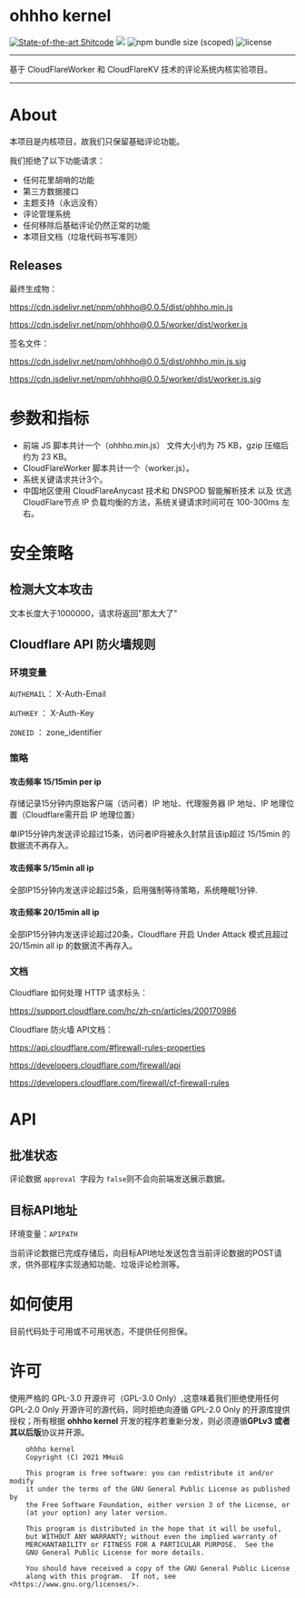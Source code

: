# ohhho kernel

[![State-of-the-art Shitcode](https://img.shields.io/static/v1?label=State-of-the-art&message=Shitcode&color=7B5804)](https://github.com/trekhleb/state-of-the-art-shitcode)
![](https://img.shields.io/npm/v/ohhho?color=critical&logo=npm&style=flat-square)
![npm bundle size (scoped)](https://img.shields.io/bundlephobia/minzip/ohhho?style=flat-square&label=size)
![license](https://img.shields.io/github/license/MHuiG/ohhho)

*****

基于 CloudFlareWorker 和 CloudFlareKV 技术的评论系统内核实验项目。

******

# About

本项目是内核项目，故我们只保留基础评论功能。

我们拒绝了以下功能请求：

- 任何花里胡哨的功能
- 第三方数据接口
- 主题支持（永远没有）
- 评论管理系统
- 任何移除后基础评论仍然正常的功能
- 本项目文档（垃圾代码书写准则）

## Releases

最终生成物：

https://cdn.jsdelivr.net/npm/ohhho@0.0.5/dist/ohhho.min.js

https://cdn.jsdelivr.net/npm/ohhho@0.0.5/worker/dist/worker.js

签名文件：

https://cdn.jsdelivr.net/npm/ohhho@0.0.5/dist/ohhho.min.js.sig

https://cdn.jsdelivr.net/npm/ohhho@0.0.5/worker/dist/worker.js.sig



# 参数和指标

- 前端 JS 脚本共计一个（ohhho.min.js） 文件大小约为 75 KB，gzip 压缩后约为 23 KB。
- CloudFlareWorker 脚本共计一个（worker.js）。
- 系统关键请求共计3个。
- 中国地区使用 CloudFlareAnycast 技术和 DNSPOD 智能解析技术 以及 优选 CloudFlare节点 IP 负载均衡的方法，系统关键请求时间可在 100-300ms 左右。

# 安全策略

## 检测大文本攻击

文本长度大于1000000，请求将返回"那太大了"

## Cloudflare API 防火墙规则

### 环境变量

`AUTHEMAIL`：  X-Auth-Email

`AUTHKEY` ： X-Auth-Key

`ZONEID` ： zone_identifier

### 策略

#### 攻击频率 15/15min per ip

存储记录15分钟内原始客户端（访问者）IP 地址、代理服务器 IP 地址、IP 地理位置（Cloudflare需开启 IP 地理位置）

单IP15分钟内发送评论超过15条，访问者IP将被永久封禁且该ip超过 15/15min  的数据流不再存入。

#### 攻击频率 5/15min all ip

全部IP15分钟内发送评论超过5条，启用强制等待策略，系统睡眠1分钟.

#### 攻击频率 20/15min all ip

全部IP15分钟内发送评论超过20条，Cloudflare 开启 Under Attack 模式且超过 20/15min all ip 的数据流不再存入。

### 文档

Cloudflare 如何处理 HTTP 请求标头：

https://support.cloudflare.com/hc/zh-cn/articles/200170986

Cloudflare  防火墙 API文档：

 https://api.cloudflare.com/#firewall-rules-properties

 https://developers.cloudflare.com/firewall/api

  https://developers.cloudflare.com/firewall/cf-firewall-rules

# API

## 批准状态

评论数据 `approval `字段为 `false`则不会向前端发送展示数据。

## 目标API地址

环境变量：`APIPATH`

当前评论数据已完成存储后，向目标API地址发送包含当前评论数据的POST请求，供外部程序实现通知功能、垃圾评论检测等。

# 如何使用

目前代码处于可用或不可用状态，不提供任何担保。

# 许可

使用严格的 GPL-3.0 开源许可（GPL-3.0 Only）,这意味着我们拒绝使用任何 GPL-2.0 Only 开源许可的源代码，同时拒绝向遵循 GPL-2.0 Only 的开源库提供授权；所有根据 **ohhho kernel** 开发的程序若重新分发，则必须遵循**GPLv3 或者其以后版**协议并开源。

```
    ohhho kernel
    Copyright (C) 2021 MHuiG

    This program is free software: you can redistribute it and/or modify
    it under the terms of the GNU General Public License as published by
    the Free Software Foundation, either version 3 of the License, or
    (at your option) any later version.

    This program is distributed in the hope that it will be useful,
    but WITHOUT ANY WARRANTY; without even the implied warranty of
    MERCHANTABILITY or FITNESS FOR A PARTICULAR PURPOSE.  See the
    GNU General Public License for more details.

    You should have received a copy of the GNU General Public License
    along with this program.  If not, see <https://www.gnu.org/licenses/>.

```
